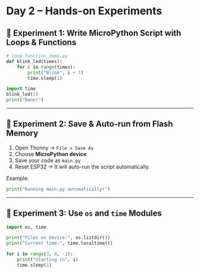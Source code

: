 # Day 2 – Hands-on Experiments

## 🧩 Experiment 1: Write MicroPython Script with Loops & Functions

```python
# loop_function_demo.py
def blink_led(times):
    for i in range(times):
        print("Blink", i + 1)
        time.sleep(1)

import time
blink_led(5)
print("Done!")
```

---

## 🧩 Experiment 2: Save & Auto-run from Flash Memory

1. Open Thonny → `File > Save As`
2. Choose **MicroPython device**
3. Save your code as `main.py`
4. Reset ESP32 → It will auto-run the script automatically.

Example:
```python
print("Running main.py automatically!")
```

---

## 🧩 Experiment 3: Use `os` and `time` Modules

```python
import os, time

print("Files on device:", os.listdir())
print("Current time:", time.localtime())

for i in range(3, 0, -1):
    print("Starting in", i)
    time.sleep(1)
```
